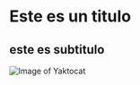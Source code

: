 # Este es un titulo
## este es subtitulo

![Image of Yaktocat](https://eldiariony.com/wp-content/uploads/sites/2/2022/07/GettyImages-953603722.jpg?quality=60&strip=all&w=1200)
